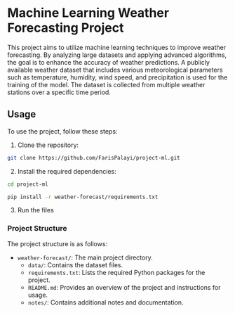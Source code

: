 # Machine Learning Weather Forecasting Project

This project aims to utilize machine learning techniques to improve weather forecasting. By analyzing large datasets and applying advanced algorithms, the goal is to enhance the accuracy of weather predictions. A publicly available weather dataset that includes various meteorological parameters such as temperature, humidity, wind speed, and precipitation is used for the training of the model. The dataset is collected from multiple weather stations over a specific time period.

## Usage

To use the project, follow these steps:

1. Clone the repository:

  ```bash
  git clone https://github.com/FarisPalayi/project-ml.git
  ```

2. Install the required dependencies:

  ```bash
  cd project-ml
  ```
  ```bash
  pip install -r weather-forecast/requirements.txt
  ```

3. Run the files

### Project Structure

The project structure is as follows:
- `weather-forecast/`: The main project directory.
  - `data/`: Contains the dataset files.
  <!-- - `models/`: Contains the trained machine learning models. -->
  <!-- - `notebooks/`: Contains Jupyter notebooks for data exploration and model development. -->
  - `requirements.txt`: Lists the required Python packages for the project.
  - `README.md`: Provides an overview of the project and instructions for usage.
  - `notes/`: Contains additional notes and documentation.

